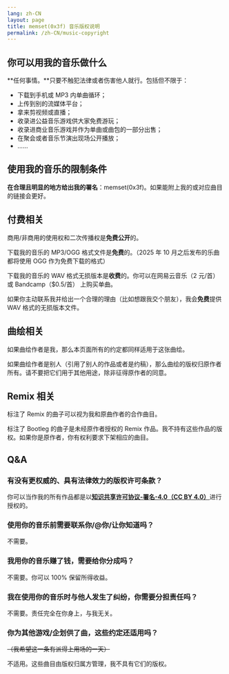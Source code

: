 ```yaml
---
lang: zh-CN
layout: page
title: memset(0x3f) 音乐版权说明
permalink: /zh-CN/music-copyright
---
```


## 你可以用我的音乐做什么

**任何事情。**只要不触犯法律或者伤害他人就行。包括但不限于：

- 下载到手机或 MP3 内单曲循环；
- 上传到别的流媒体平台；
- 拿来剪视频或直播；
- 收录进公益音乐游戏供大家免费游玩；
- 收录进商业音乐游戏并作为单曲或曲包的一部分出售；
- 在聚会或者音乐节演出现场公开播放；
- ……

## 使用我的音乐的限制条件

**在合理且明显的地方给出我的署名**：memset(0x3f)。如果能附上我的或对应曲目的链接会更好。

## 付费相关

商用/非商用的使用权和二次传播权是**免费公开**的。

下载我的音乐的 MP3/OGG 格式文件是**免费**的。（2025 年 10 月之后发布的乐曲都将使用 OGG 作为免费下载的格式）

下载我的音乐的 WAV 格式无损版本是**收费**的。你可以在网易云音乐（2 元/首）或 Bandcamp（$0.5/首） 上购买单曲。

如果你主动联系我并给出一个合理的理由（比如想跟我交个朋友），我会**免费**提供 WAV 格式的无损版本文件。

## 曲绘相关

如果曲绘作者是我，那么本页面所有的约定都同样适用于这张曲绘。

如果曲绘作者是别人（引用了别人的作品或者是约稿），那么曲绘的版权归原作者所有。请不要把它们用于其他用途，除非征得原作者的同意。

## Remix 相关

标注了 Remix 的曲子可以视为我和原曲作者的合作曲目。

标注了 Bootleg 的曲子是未经原作者授权的 Remix 作品。我不持有这些作品的版权。如果你是原作者，你有权利要求下架相应的曲目。

## Q&A

### 有没有更权威的、具有法律效力的版权许可条款？

你可以当作我的所有作品都是以[**知识共享许可协议-署名-4.0（CC BY 4.0）**](https://creativecommons.org/licenses/by/4.0/legalcode.zh-hans)进行授权的。

### 使用你的音乐前需要联系你/@你/让你知道吗？

不需要。

### 我用你的音乐赚了钱，需要给你分成吗？

不需要。你可以 100% 保留所得收益。

### 我在使用你的音乐时与他人发生了纠纷，你需要分担责任吗？

不需要。责任完全在你身上，与我无关。

### 你为其他游戏/企划供了曲，这些约定还适用吗？

~~（我希望这一条有派得上用场的一天）~~

不适用。这些曲目由版权归属方管理，我不具有它们的版权。
